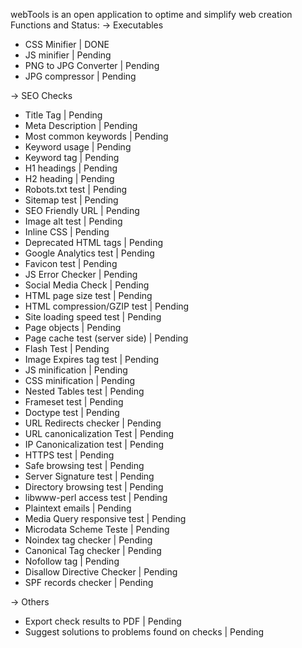 webTools is an open application to optime and simplify web creation
Functions and Status:
-> Executables
* CSS Minifier | DONE
* JS minifier  | Pending
* PNG to JPG Converter | Pending
* JPG compressor | Pending

-> SEO Checks
* Title Tag | Pending
* Meta Description | Pending
* Most common keywords | Pending
* Keyword usage | Pending
* Keyword tag | Pending
* H1 headings | Pending
* H2 heading | Pending
* Robots.txt test | Pending
* Sitemap test | Pending
* SEO Friendly URL | Pending
* Image alt test | Pending
* Inline CSS | Pending
* Deprecated HTML tags | Pending
* Google Analytics test | Pending
* Favicon test | Pending
* JS Error Checker | Pending
* Social Media Check  | Pending
* HTML page size test | Pending
* HTML compression/GZIP test | Pending
* Site loading speed test | Pending
* Page objects | Pending
* Page cache test (server side)  | Pending
* Flash Test | Pending
* Image Expires tag test | Pending
* JS minification | Pending
* CSS minification | Pending
* Nested Tables test | Pending
* Frameset test | Pending
* Doctype test | Pending
* URL Redirects checker | Pending
* URL canonicalization Test | Pending
* IP Canonicalization test | Pending
* HTTPS test | Pending
* Safe browsing test | Pending
* Server Signature test | Pending
* Directory browsing test | Pending
* libwww-perl access test | Pending
* Plaintext emails | Pending
* Media Query responsive test | Pending
* Microdata Scheme Teste | Pending
* Noindex tag checker  | Pending
* Canonical Tag checker | Pending
* Nofollow tag | Pending
* Disallow Directive Checker | Pending
* SPF records checker | Pending

-> Others
* Export check results to PDF | Pending
* Suggest solutions to problems found on checks | Pending



